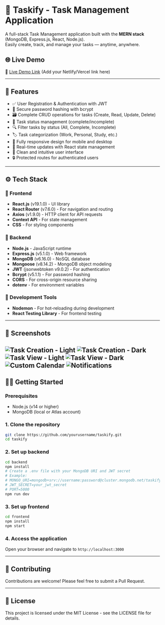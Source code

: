 # 📝 Taskify - Task Management Application

A full-stack Task Management application built with the **MERN stack** (MongoDB, Express.js, React, Node.js).  
Easily create, track, and manage your tasks — anytime, anywhere.

## 🌐 Live Demo
🔗 [Live Demo Link](#) (Add your Netlify/Vercel link here)

---

## 🚀 Features

- ✅ User Registration & Authentication with JWT
- 🔐 Secure password hashing with bcrypt
- 🗃️ Complete CRUD operations for tasks (Create, Read, Update, Delete)
- 📌 Task status management (complete/incomplete)
- 🔍 Filter tasks by status (All, Complete, Incomplete)
- 🏷️ Task categorization (Work, Personal, Study, etc.)
- 📱 Fully responsive design for mobile and desktop
- 🔄 Real-time updates with React state management
- 🎨 Clean and intuitive user interface
- 🔒 Protected routes for authenticated users

---

## ⚙️ Tech Stack

### 🧠 Frontend
- **React.js** (v19.1.0) - UI library
- **React Router** (v7.6.0) - For navigation and routing
- **Axios** (v1.9.0) - HTTP client for API requests
- **Context API** - For state management
- **CSS** - For styling components

### 🔐 Backend
- **Node.js** - JavaScript runtime
- **Express.js** (v5.1.0) - Web framework
- **MongoDB** (v6.16.0) - NoSQL database
- **Mongoose** (v8.14.2) - MongoDB object modeling
- **JWT** (jsonwebtoken v9.0.2) - For authentication
- **Bcrypt** (v5.1.1) - For password hashing
- **CORS** - For cross-origin resource sharing
- **dotenv** - For environment variables

### 🧰 Development Tools
- **Nodemon** - For hot-reloading during development
- **React Testing Library** - For frontend testing

---

## 📸 Screenshots

   ![Task Creation - Light](./screenshots/task-creation-light.png)
   ![Task Creation - Dark](./screenshots/task-creation-dark.png)
   ![Task View - Light](./screenshots/task-view-light.png)
   ![Task View - Dark](./screenshots/task-view-dark.png)
   ![Custom Calendar](./screenshots/custom-calendar.png)
   ![Notifications](./screenshots/notifications.png)
---

## 🧑‍💻 Getting Started

### Prerequisites
- Node.js (v14 or higher)
- MongoDB (local or Atlas account)

### 1. Clone the repository
```bash
git clone https://github.com/yourusername/taskify.git
cd taskify
```

### 2. Set up backend
```bash
cd backend
npm install
# Create a .env file with your MongoDB URI and JWT secret
# Example:
# MONGO_URI=mongodb+srv://username:password@cluster.mongodb.net/taskify
# JWT_SECRET=your_jwt_secret
# PORT=5000
npm run dev
```

### 3. Set up frontend
```bash
cd frontend
npm install
npm start
```

### 4. Access the application
Open your browser and navigate to `http://localhost:3000`

---

## 🤝 Contributing
Contributions are welcome! Please feel free to submit a Pull Request.

---

## 📄 License
This project is licensed under the MIT License - see the LICENSE file for details.